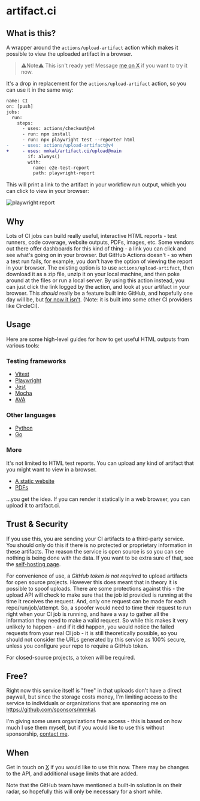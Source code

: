 # artifact.ci

## What is this?

A wrapper around the `actions/upload-artifact` action which makes it possible to view the uploaded artifact in a browser.

>⚠️Note⚠️ This isn't ready yet! Message [me on X](https://x.com/mmkalmmkal) if you want to try it now.

It's a drop in replacement for the `actions/upload-artifact` action, so you can use it in the same way:

```diff
name: CI
on: [push]
jobs:
  run:
    steps:
      - uses: actions/checkout@v4
      - run: npm install
      - run: npx playwright test --reporter html
-     - uses: actions/upload-artifact@v4
+     - uses: mmkal/artifact.ci/upload@main
        if: always()
        with:
          name: e2e-test-report
          path: playwright-report
```

This will print a link to the artifact in your workflow run output, which you can click to view in your browser:

![playwright report](/reports/playwright.png)

## Why

Lots of CI jobs can build really useful, interactive HTML reports - test runners, code coverage, website outputs, PDFs, images, etc. Some vendors out there offer dashboards for this kind of thing - a link you can click and see what's going on in your browser. But GitHub Actions doesn't - so when a test run fails, for example, you don't have the option of viewing the report in your browser. The existing option is to use `actions/upload-artifact`, then download it as a zip file, unzip it on your local machine, and then poke around at the files or run a local server. By using this action instead, you can just click the link logged by the action, and look at your artifact in your browser. This _should_ really be a feature built into GitHub, and hopefully one day will be, but [for now it isn't](https://github.com/actions/upload-artifact/issues/14). (Note: it is built into some other CI providers like CircleCI).

## Usage

Here are some high-level guides for how to get useful HTML outputs from various tools:

### Testing frameworks

- [Vitest](/recipes/testing/vitest)
- [Playwright](/recipes/testing/playwright)
- [Jest](/recipes/testing/jest)
- [Mocha](/recipes/testing/mocha)
- [AVA](/recipes/testing/ava)

### Other languages

- [Python](/recipes/other-languages/python)
- [Go](/recipes/other-languages/go)

### More

It's not limited to HTML test reports. You can upload any kind of artifact that you might want to view in a browser.

- [A static website](/recipes/more/website)
- [PDFs](/recipes/more/pdf)

...you get the idea. If you can render it statically in a web browser, you can upload it to artifact.ci.

## Trust & Security

If you use this, you are sending your CI artifacts to a third-party service. You should only do this if there is no protected or proprietary information in these artifacts. The reason the service is open source is so you can see nothing is being done with the data. If you want to be extra sure of that, see the [self-hosting page](/self-hosting).

For convenience of use, a *GitHub token is not required* to upload artifacts for open source projects. However this does meant that in theory it is possible to spoof uploads. There are some protections against this - the upload API will check to make sure that the job id provided is running at the time it receives the request. And, only one request can be made for each repo/run/job/attempt. So, a spoofer would need to time their request to run right when your CI job is running, and have a way to gather all the information they need to make a valid request. So while this makes it very unlikely to happen - and if it did happen, you would notice the failed requests from your real CI job - it is still theoretically possible, so you should not consider the URLs generated by this service as 100% secure, unless you configure your repo to require a GitHub token.

For closed-source projects, a token will be required.

## Free?

Right now this service itself is "free" in that uploads don't have a direct paywall, but since the storage costs money, I'm limiting access to the service to individuals or organizations that are sponsoring me on https://github.com/sponsors/mmkal.

I'm giving some users organizations free access - this is based on how much I use them myself, but if you would like to use this without sponsorship, [contact me](https://x.com/mmkalmmkal).

## When

Get in touch on [X](https://x.com/mmkalmmkal) if you would like to use this now. There may be changes to the API, and additional usage limits that are added.

Note that the GitHub team have mentioned a built-in solution is on their radar, so hopefully this will only be necessary for a short while.
